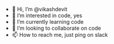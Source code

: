 - 👋 Hi, I’m @vikashdevit
- 👀 I’m interested in code, yes
- 🌱 I’m currently learning code
- 💞️ I’m looking to collaborate on code
- 📫 How to reach me, just ping on slack 

<!---
vikashdevit/vikashdevit is a ✨ special ✨ repository because its `README.md` (this file) appears on your GitHub profile.
You can click the Preview link to take a look at your changes.
--->

